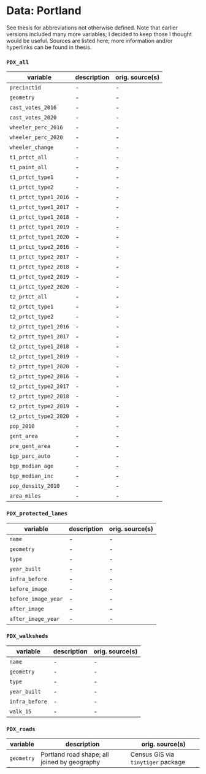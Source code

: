 # Data: Portland

See thesis for abbreviations not otherwise defined. Note that earlier versions included many more variables; I decided to keep those I thought would be useful. Sources are listed here; more information and/or hyperlinks can be found in thesis.

### `PDX_all`

| variable  | description | orig. source(s) |
| --------- | ----------- | ----- |
| `precinctid` | - | - |
| `geometry` | - | - | 
| `cast_votes_2016` | - | - | 
| `cast_votes_2020` | - | - | 
| `wheeler_perc_2016` | - | - | 
| `wheeler_perc_2020` | - | - | 
| `wheeler_change` | - | - | 
| `t1_prtct_all` | - | - | 
| `t1_paint_all` | - | - | 
| `t1_prtct_type1` | - | - | 
| `t1_prtct_type2` | - | - | 
| `t1_prtct_type1_2016` | - | - | 
| `t1_prtct_type1_2017` | - | - | 
| `t1_prtct_type1_2018` | - | - |
| `t1_prtct_type1_2019` | - | - |
| `t1_prtct_type1_2020` | - | - |
| `t1_prtct_type2_2016` | - | - |
| `t1_prtct_type2_2017` | - | - |
| `t1_prtct_type2_2018` | - | - |
| `t1_prtct_type2_2019` | - | - |
| `t1_prtct_type2_2020` | - | - | 
| `t2_prtct_all` | - | - |
| `t2_prtct_type1` | - | - |
| `t2_prtct_type2` | - | - | 
| `t2_prtct_type1_2016` | - | - |
| `t2_prtct_type1_2017` | - | - | 
| `t2_prtct_type1_2018` | - | - |
| `t2_prtct_type1_2019` | - | - |
| `t2_prtct_type1_2020` | - | - |
| `t2_prtct_type2_2016` | - | - |
| `t2_prtct_type2_2017` | - | - |
| `t2_prtct_type2_2018` | - | - |
| `t2_prtct_type2_2019` | - | - |
| `t2_prtct_type2_2020` | - | - | 
| `pop_2010` | - | - |
| `gent_area` | - | - |
| `pre_gent_area` | - | - | 
| `bgp_perc_auto` | - | - |
| `bgp_median_age` | - | - |
| `bgp_median_inc` | - | - |
| `pop_density_2010` | - | - |
| `area_miles` | - | - |

### `PDX_protected_lanes`

| variable  | description | orig. source(s) |
| --------- | ----------- | ----- |
| `name` | - | - |
| `geometry` | - | - |
| `type` | - | - |
| `year_built` | - | - | 
| `infra_before` | - | - | 
| `before_image` | - | - |
| `before_image_year` | - | - |
| `after_image` | - | - |
| `after_image_year` | - | - |

### `PDX_walksheds`

| variable  | description | orig. source(s) |
| --------- | ----------- | ----- |
| `name` | - | - |
| `geometry` | - | - |
| `type` | - | - |
| `year_built` | - | - | 
| `infra_before` | - | - | 
| `walk_15` | - | - | 

### `PDX_roads`

| variable  | description | orig. source(s) |
| --------- | ----------- | ----- |
| `geometry` | Portland road shape; all joined by geography | Census GIS via `tinytiger` package |

